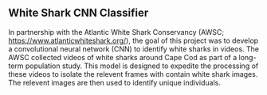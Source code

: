 ## White Shark CNN Classifier

In partnership with the Atlantic White Shark Conservancy (AWSC; https://www.atlanticwhiteshark.org/), the goal of this project was to develop a convolutional neural network (CNN) to identify white sharks in videos.  The AWSC collected videos of white sharks around Cape Cod as part of a long-term population study.  This model is designed to expedite the processing of these videos to isolate the relevent frames with contain white shark images.  The relevent images are then used to identify unique individuals.

